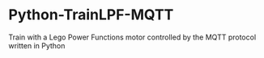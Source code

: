 # Python-TrainLPF-MQTT
Train with a Lego Power Functions motor controlled by the MQTT protocol written in Python
